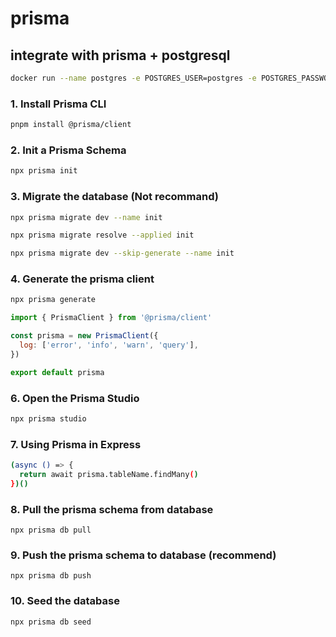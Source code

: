 # prisma

## integrate with prisma + postgresql

```sh
docker run --name postgres -e POSTGRES_USER=postgres -e POSTGRES_PASSWORD=postgres -p 5432:5432 -d postgres
```

### 1. Install Prisma CLI

```sh
pnpm install @prisma/client
```

### 2. Init a Prisma Schema

```sh
npx prisma init
```

### 3. Migrate the database (Not recommand)

```sh
npx prisma migrate dev --name init
```

```sh
npx prisma migrate resolve --applied init
```

```sh
npx prisma migrate dev --skip-generate --name init
```

### 4. Generate the prisma client

```sh
npx prisma generate
```

```js
import { PrismaClient } from '@prisma/client'

const prisma = new PrismaClient({
  log: ['error', 'info', 'warn', 'query'],
})

export default prisma
```

### 6. Open the Prisma Studio

```sh
npx prisma studio
```

### 7. Using Prisma in Express

```sh
(async () => {
  return await prisma.tableName.findMany()
})()
```

### 8. Pull the prisma schema from database

```shell
npx prisma db pull
```

### 9. Push the prisma schema to database (recommend)

```shell
npx prisma db push
```

### 10. Seed the database

```shell
npx prisma db seed
```
